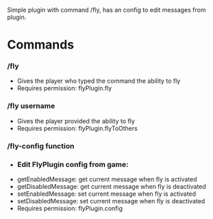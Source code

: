 Simple plugin with command /fly, has an config to edit messages from plugin.

# Commands
### /fly
- Gives the player who typed the command the ability to fly
- Requires permission: flyPlugin.fly
### /fly username
- Gives the player provided the ability to fly
- Requires permission: flyPlugin.flyToOthers
### /fly-config function
- ### Edit FlyPlugin config from game:
- getEnabledMessage: get current message when fly is activated
- getDisabledMessage: get current message when fly is deactivated
- setEnabledMessage: set current message when fly is activated
- setDisabledMessage: set current message when fly is deactivated
- Requires permission: flyPlugin.config
